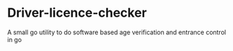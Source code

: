 # Driver-licence-checker
A small go utility to do software based age verification and entrance control in go
